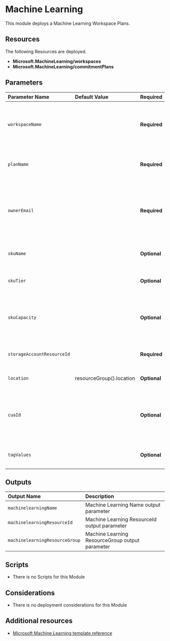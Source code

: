 # Machine Learning

This module deploys a Machine Learning Workspace Plans. 

## Resources

The following Resources are deployed.

+ **Microsoft.MachineLearning/workspaces** 
+ **Microsoft.MachineLearning/commitmentPlans**

## Parameters

| Parameter Name | Default Value | Required | Description |
| :-             | :-            | :-       |:-           |
| `workspaceName` || **Required** | T1he name of the Azure Machine Learning service workspace
| `planName` || **Required** | The name of the Machine Learning Plan
| `ownerEmail` || **Required** | The Email address of the business owner for the Machine Learning Plan
| `skuName` || **Optional** | Machine Learning Plan sku name
| `skuTier` || **Optional** | Machine Learning Plan account tier
| `skuCapacity` || **Optional** | Machine Learning Plan scale-out capacity of the resource
| `storageAccountResourceId` || **Required** | Resource identifier of the Storage Account
| `location` | resourceGroup().location | **Optional** | Location for all resources
| `cuaId` || **Optional** | Customer Usage Attribution Id (GUID). This GUID must be previously registered
| `tagValues` || **Optional** | Optional. Azure Resource Tags object

## Outputs
| Output Name | Description |
| :-          | :-          |
| `machinelearningName` |  Machine Learning Name output parameter
| `machinelearningResourceId` | Machine Learning ResourceId output parameter
| `machinelearningResourceGroup` | Machine Learning ResourceGroup output parameter

## Scripts

+ There is no Scripts for this Module

## Considerations

+ There is no deployment considerations for this Module

## Additional resources

+ [Microsoft Machine Learning template reference](https://docs.microsoft.com/en-us/azure/templates/microsoft.machinelearning/allversions)